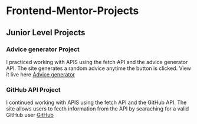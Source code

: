 # Frontend-Mentor-Projects
## Junior Level Projects

### Advice generator Project
   I practiced working with APIS using the fetch API and the advice generator API. The site generates a random advice anytime the button is clicked. View it live here [Advice generator](https://eno-advice-generator.netlify.app/)

### GitHub API Project
   I continued working with APIS using the fetch API and the GitHub API. The site allows users to fecth information from the API by searaching for a valid GitHub user [GitHub](https://eno-github-api.netlify.app/)
